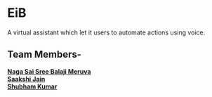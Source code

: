 # EiB

A virtual assistant which let it users to automate actions using voice.

## Team Members-

[**Naga Sai Sree Balaji Meruva**](https://github.com/BLJS2warchief) <br />
[**Saakshi Jain**](https://github.com/sa4k5hi) <br />
[**Shubham Kumar**](https://github.com/The-Deadly)
